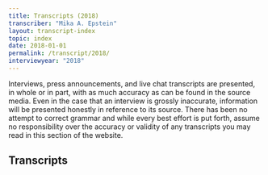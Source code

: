 ```yaml
---
title: Transcripts (2018)
transcriber: "Mika A. Epstein"
layout: transcript-index
topic: index
date: 2018-01-01
permalink: /transcript/2018/
interviewyear: "2018"
---
```


Interviews, press announcements, and live chat transcripts are presented, in whole or in part, with as much accuracy as can be found in the source media. Even in the case that an interview is grossly inaccurate, information will be presented honestly in reference to its source. There has been no attempt to correct grammar and while every best effort is put forth, assume no responsibility over the accuracy or validity of any transcripts you may read in this section of the website.

## Transcripts
